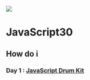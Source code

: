 ﻿![](https://javascript30.com/images/JS3-social-share.png)

# JavaScript30

## How do i

### Day 1 : [JavaScript Drum Kit](./01%20-%20JavaScript%20Drum%20Kit/howdoi/readme.md)

